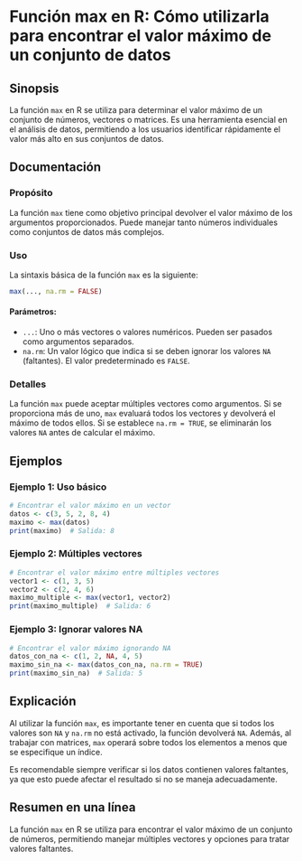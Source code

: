 <!--
Meta Description: # Función max en R: Cómo utilizarla para encontrar el valor máximo de un conjunto de datos ## Sinopsis La función `max` en R se utiliza para determina...
Meta Keywords: max, valor, máximo, función, los
-->

# Función max en R: Cómo utilizarla para encontrar el valor máximo de un conjunto de datos

## Sinopsis
La función `max` en R se utiliza para determinar el valor máximo de un conjunto de números, vectores o matrices. Es una herramienta esencial en el análisis de datos, permitiendo a los usuarios identificar rápidamente el valor más alto en sus conjuntos de datos.

## Documentación
### Propósito
La función `max` tiene como objetivo principal devolver el valor máximo de los argumentos proporcionados. Puede manejar tanto números individuales como conjuntos de datos más complejos.

### Uso
La sintaxis básica de la función `max` es la siguiente:

```R
max(..., na.rm = FALSE)
```

#### Parámetros:
- `...`: Uno o más vectores o valores numéricos. Pueden ser pasados como argumentos separados.
- `na.rm`: Un valor lógico que indica si se deben ignorar los valores `NA` (faltantes). El valor predeterminado es `FALSE`.

### Detalles
La función `max` puede aceptar múltiples vectores como argumentos. Si se proporciona más de uno, `max` evaluará todos los vectores y devolverá el máximo de todos ellos. Si se establece `na.rm = TRUE`, se eliminarán los valores `NA` antes de calcular el máximo.

## Ejemplos
### Ejemplo 1: Uso básico
```R
# Encontrar el valor máximo en un vector
datos <- c(3, 5, 2, 8, 4)
maximo <- max(datos)
print(maximo)  # Salida: 8
```

### Ejemplo 2: Múltiples vectores
```R
# Encontrar el valor máximo entre múltiples vectores
vector1 <- c(1, 3, 5)
vector2 <- c(2, 4, 6)
maximo_multiple <- max(vector1, vector2)
print(maximo_multiple)  # Salida: 6
```

### Ejemplo 3: Ignorar valores NA
```R
# Encontrar el valor máximo ignorando NA
datos_con_na <- c(1, 2, NA, 4, 5)
maximo_sin_na <- max(datos_con_na, na.rm = TRUE)
print(maximo_sin_na)  # Salida: 5
```

## Explicación
Al utilizar la función `max`, es importante tener en cuenta que si todos los valores son `NA` y `na.rm` no está activado, la función devolverá `NA`. Además, al trabajar con matrices, `max` operará sobre todos los elementos a menos que se especifique un índice. 

Es recomendable siempre verificar si los datos contienen valores faltantes, ya que esto puede afectar el resultado si no se maneja adecuadamente.

## Resumen en una línea
La función `max` en R se utiliza para encontrar el valor máximo de un conjunto de números, permitiendo manejar múltiples vectores y opciones para tratar valores faltantes.